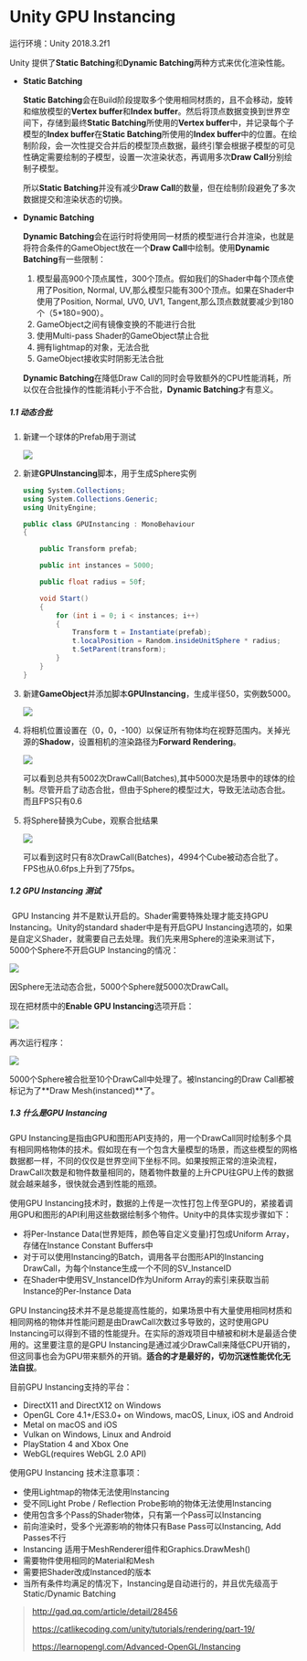 # Unity GPU Instancing
运行环境：Unity 2018.3.2f1



Unity 提供了**Static Batching**和**Dynamic Batching**两种方式来优化渲染性能。

* **Static Batching**

  **Static Batching**会在Build阶段提取多个使用相同材质的，且不会移动，旋转和缩放模型的**Vertex buffer**和**Index buffer**。然后将顶点数据变换到世界空间下，存储到最终**Static Batching**所使用的**Vertex buffer**中，并记录每个子模型的**Index buffer**在**Static Batching**所使用的**Index buffer**中的位置。在绘制阶段，会一次性提交合并后的模型顶点数据，最终引擎会根据子模型的可见性确定需要绘制的子模型，设置一次渲染状态，再调用多次**Draw Call**分别绘制子模型。

  所以**Static Batching**并没有减少**Draw Call**的数量，但在绘制阶段避免了多次数据提交和渲染状态的切换。

* **Dynamic Batching**

  **Dynamic Batching**会在运行时将使用同一材质的模型进行合并渲染，也就是将符合条件的GameObject放在一个**Draw Call**中绘制。使用**Dynamic Batching**有一些限制：

  1. 模型最高900个顶点属性，300个顶点。假如我们的Shader中每个顶点使用了Position, Normal, UV,那么模型只能有300个顶点。如果在Shader中使用了Position, Normal, UV0, UV1, Tangent,那么顶点数就要减少到180个（5*180=900）。
  2. GameObject之间有镜像变换的不能进行合批
  3. 使用Multi-pass Shader的GameObject禁止合批
  4. 拥有lightmap的对象，无法合批
  5. GameObject接收实时阴影无法合批

  **Dynamic Batching**在降低Draw Call的同时会导致额外的CPU性能消耗，所以仅在合批操作的性能消耗小于不合批，**Dynamic Batching**才有意义。

##### 1.1 动态合批

1. 新建一个球体的Prefab用于测试

   ![](./images/prefab.png)

2. 新建**GPUInstancing**脚本，用于生成Sphere实例

   ```c#
   using System.Collections;
   using System.Collections.Generic;
   using UnityEngine;
   
   public class GPUInstancing : MonoBehaviour 
   {
   
       public Transform prefab;
   
       public int instances = 5000;
   
       public float radius = 50f;
   
       void Start()
       {
           for (int i = 0; i < instances; i++)
           {
               Transform t = Instantiate(prefab);
               t.localPosition = Random.insideUnitSphere * radius;
               t.SetParent(transform);
           }
       }
   }
   
   ```

3. 新建**GameObject**并添加脚本**GPUInstancing**，生成半径50，实例数5000。

   ![](./images/test-object.png)

4. 将相机位置设置在（0，0，-100）以保证所有物体均在视野范围内。关掉光源的**Shadow**，设置相机的渲染路径为**Forward Rendering**。

   ![](./images/sphere-of-spheres.png)

   可以看到总共有5002次DrawCall(Batches),其中5000次是场景中的球体的绘制。尽管开启了动态合批，但由于Sphere的模型过大，导致无法动态合批。而且FPS只有0.6

5. 将Sphere替换为Cube，观察合批结果

   ![](./images/sphere-of-cubes.png)

   可以看到这时只有8次DrawCall(Batches)，4994个Cube被动态合批了。FPS也从0.6fps上升到了75fps。

##### 1.2 GPU Instancing 测试

​	GPU Instancing 并不是默认开启的。Shader需要特殊处理才能支持GPU Instancing。Unity的standard shader中是有开启GPU Instancing选项的，如果是自定义Shader，就需要自己去处理。我们先来用Sphere的渲染来测试下，5000个Sphere不开启GUP Instancing的情况：

![](./images/sphere-no-instancing.png)

因Sphere无法动态合批，5000个Sphere就5000次DrawCall。

现在把材质中的**Enable GPU Instancing**选项开启：

![](./images/enable-instancing.png)

再次运行程序：

![](./images/sphere-instancing.png)

5000个Sphere被合批至10个DrawCall中处理了。被Instancing的Draw Call都被标记为了**Draw Mesh(instanced)**了。

##### 1.3 什么是GPU Instancing

GPU Instancing是指由GPU和图形API支持的，用一个DrawCall同时绘制多个具有相同网格物体的技术。假如现在有一个包含大量模型的场景，而这些模型的网格数据都一样，不同的仅仅是世界空间下坐标不同。如果按照正常的渲染流程，DrawCall次数是和物件数量相同的，随着物件数量的上升CPU往GPU上传的数据就会越来越多，很快就会遇到性能的瓶颈。

使用GPU Instancing技术时，数据的上传是一次性打包上传至GPU的，紧接着调用GPU和图形的API利用这些数据绘制多个物件。Unity中的具体实现步骤如下：

* 将Per-Instance Data(世界矩阵，颜色等自定义变量)打包成Uniform Array，存储在Instance Constant Buffers中
* 对于可以使用Instancing的Batch，调用各平台图形API的Instancing DrawCall，为每个Instance生成一个不同的SV_InstanceID
* 在Shader中使用SV_InstanceID作为Uniform Array的索引来获取当前Instance的Per-Instance Data

GPU Instancing技术并不是总能提高性能的，如果场景中有大量使用相同材质和相同网格的物体并性能问题是由DrawCall次数过多导致的，这时使用GPU Instancing可以得到不错的性能提升。在实际的游戏项目中植被和树木是最适合使用的。这里要注意的是GPU Instancing是通过减少DrawCall来降低CPU开销的，但这同事也会为GPU带来额外的开销。**适合的才是最好的，切勿沉迷性能优化无法自拔**。

目前GPU Instancing支持的平台：

* DirectX11 and DirectX12 on Windows
* OpenGL Core 4.1+/ES3.0+ on Windows, macOS, Linux, iOS and Android
* Metal on macOS and iOS
* Vulkan on Windows, Linux and Android
* PlayStation 4 and Xbox One
* WebGL(requires WebGL 2.0 API)

使用GPU Instancing 技术注意事项：

* 使用Lightmap的物体无法使用Instancing
* 受不同Light Probe / Reflection Probe影响的物体无法使用Instancing
* 使用包含多个Pass的Shader物体，只有第一个Pass可以Instancing
* 前向渲染时，受多个光源影响的物体只有Base Pass可以Instancing, Add Passes不行
* Instancing 适用于MeshRenderer组件和Graphics.DrawMesh()
* 需要物件使用相同的Material和Mesh
* 需要把Shader改成Instanced的版本
* 当所有条件均满足的情况下，Instancing是自动进行的，并且优先级高于 Static/Dynamic Batching



> http://gad.qq.com/article/detail/28456
>
> https://catlikecoding.com/unity/tutorials/rendering/part-19/
>
> https://learnopengl.com/Advanced-OpenGL/Instancing

